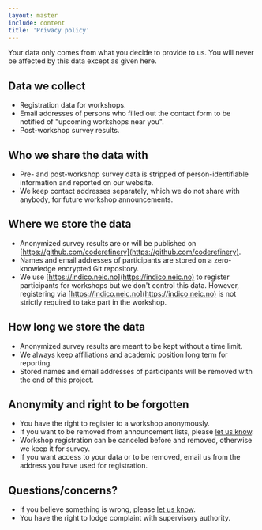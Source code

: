 ```yaml
---
layout: master
include: content
title: 'Privacy policy'
---
```


Your data only comes from what you decide to provide to us. You will never be affected by this data except as given here.

## Data we collect

- Registration data for workshops.
- Email addresses of persons who filled out the contact form to be notified of "upcoming workshops near you".
- Post-workshop survey results.


## Who we share the data with

- Pre- and post-workshop survey data is stripped of person-identifiable information and reported on our website.
- We keep contact addresses separately, which we do not share with anybody, for future workshop announcements.


## Where we store the data

- Anonymized survey results are or will be published on [https://github.com/coderefinery](https://github.com/coderefinery).
- Names and email addresses of participants are stored on a zero-knowledge encrypted Git repository.
- We use [https://indico.neic.no](https://indico.neic.no) to register participants for workshops but
  we don't control this data. However, registering via [https://indico.neic.no](https://indico.neic.no) is not strictly required to take part in the workshop.


## How long we store the data

- Anonymized survey results are meant to be kept without a time limit.
- We always keep affiliations and academic position long term for reporting.
- Stored names and email addresses of participants will be removed with the end of this project.


## Anonymity and right to be forgotten

- You have the right to register to a workshop anonymously.
- If you want to be removed from announcement lists, please [let us know](/contact).
- Workshop registration can be canceled before and removed, otherwise we keep it for survey.
- If you want access to your data or to be removed, email us from the address you have used for registration.


## Questions/concerns?

- If you believe something is wrong, please [let us know](/contact).
- You have the right to lodge complaint with supervisory authority.
